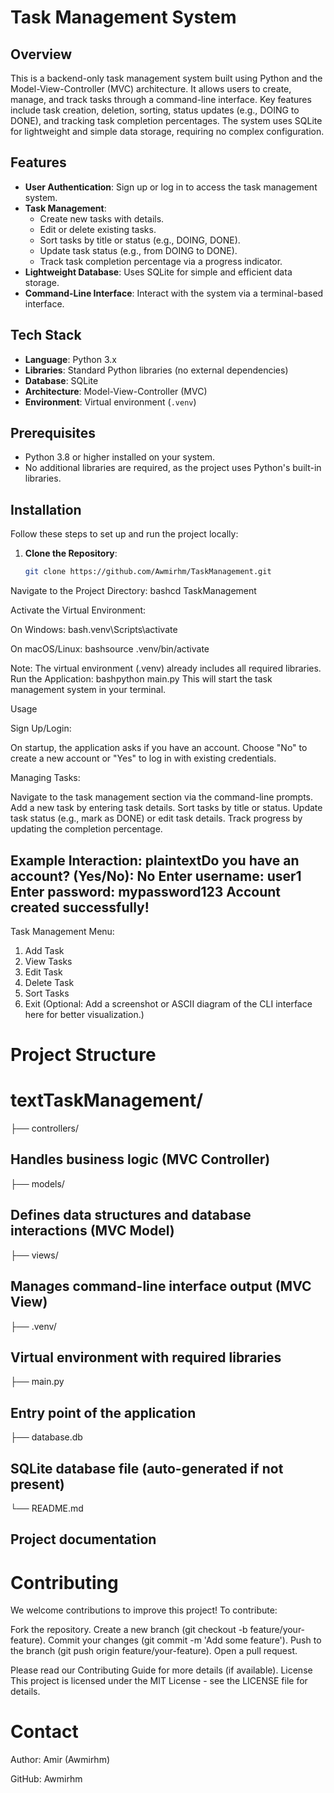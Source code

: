 # Task Management System

## Overview
This is a backend-only task management system built using Python and the Model-View-Controller (MVC) architecture. It allows users to create, manage, and track tasks through a command-line interface. Key features include task creation, deletion, sorting, status updates (e.g., DOING to DONE), and tracking task completion percentages. The system uses SQLite for lightweight and simple data storage, requiring no complex configuration.

## Features
- **User Authentication**: Sign up or log in to access the task management system.
- **Task Management**:
  - Create new tasks with details.
  - Edit or delete existing tasks.
  - Sort tasks by title or status (e.g., DOING, DONE).
  - Update task status (e.g., from DOING to DONE).
  - Track task completion percentage via a progress indicator.
- **Lightweight Database**: Uses SQLite for simple and efficient data storage.
- **Command-Line Interface**: Interact with the system via a terminal-based interface.

## Tech Stack
- **Language**: Python 3.x
- **Libraries**: Standard Python libraries (no external dependencies)
- **Database**: SQLite
- **Architecture**: Model-View-Controller (MVC)
- **Environment**: Virtual environment (`.venv`)

## Prerequisites
- Python 3.8 or higher installed on your system.
- No additional libraries are required, as the project uses Python's built-in libraries.

## Installation
Follow these steps to set up and run the project locally:

1. **Clone the Repository**:
   ```bash
   git clone https://github.com/Awmirhm/TaskManagement.git

Navigate to the Project Directory:
bashcd TaskManagement

Activate the Virtual Environment:

On Windows:
bash.venv\Scripts\activate

On macOS/Linux:
bashsource .venv/bin/activate


Note: The virtual environment (.venv) already includes all required libraries.
Run the Application:
bashpython main.py
This will start the task management system in your terminal.

Usage

Sign Up/Login:

On startup, the application asks if you have an account.
Choose "No" to create a new account or "Yes" to log in with existing credentials.


Managing Tasks:

Navigate to the task management section via the command-line prompts.
Add a new task by entering task details.
Sort tasks by title or status.
Update task status (e.g., mark as DONE) or edit task details.
Track progress by updating the completion percentage.



Example Interaction:
plaintextDo you have an account? (Yes/No): No
Enter username: user1
Enter password: mypassword123
Account created successfully!
---
Task Management Menu:
1. Add Task
2. View Tasks
3. Edit Task
4. Delete Task
5. Sort Tasks
6. Exit
(Optional: Add a screenshot or ASCII diagram of the CLI interface here for better visualization.)
# Project Structure
# textTaskManagement/
├── controllers/
## Handles business logic (MVC Controller)
├── models/
## Defines data structures and database interactions (MVC Model)
├── views/
## Manages command-line interface output (MVC View)
├── .venv/
## Virtual environment with required libraries
├── main.py
## Entry point of the application
├── database.db
## SQLite database file (auto-generated if not present)
└── README.md
## Project documentation
# Contributing
We welcome contributions to improve this project! To contribute:

Fork the repository.
Create a new branch (git checkout -b feature/your-feature).
Commit your changes (git commit -m 'Add some feature').
Push to the branch (git push origin feature/your-feature).
Open a pull request.

Please read our Contributing Guide for more details (if available).
License
This project is licensed under the MIT License - see the LICENSE file for details.

# Contact

Author: Amir (Awmirhm)

GitHub: Awmirhm
